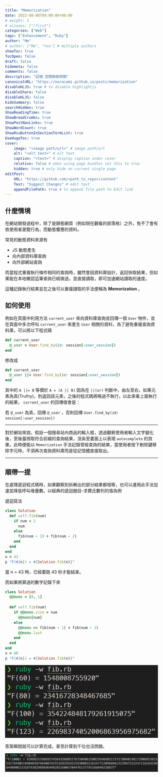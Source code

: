 ```yaml
---
title: "Memorization"
date: 2022-08-06T04:00:00+08:00
# weight: 1
# aliases: ["/first"]
categories: ["Web"]
tags: ["Enhancement", "Ruby"]
author: "Me"
# author: ["Me", "You"] # multiple authors
showToc: true
TocOpen: false
draft: false
hidemeta: false
comments: false
description: "記憶-空間換取時間"
canonicalURL: "https://noracami.github.io/posts/memorization"
disableHLJS: true # to disable highlightjs
disableShare: false
disableHLJS: false
hideSummary: false
searchHidden: true
ShowReadingTime: true
ShowBreadCrumbs: true
ShowPostNavLinks: true
ShowWordCount: true
ShowRssButtonInSectionTermList: true
UseHugoToc: true
cover:
    image: "<image path/url>" # image path/url
    alt: "<alt text>" # alt text
    caption: "<text>" # display caption under cover
    relative: false # when using page bundles set this to true
    hidden: true # only hide on current single page
editPost:
    URL: "https://github.com/<path_to_repo>/content"
    Text: "Suggest Changes" # edit text
    appendFilePath: true # to append file path to Edit link
---
```


## 什麼情境

在網站開發過程中，除了是靜態網頁（例如現在觀看的部落格）之外，免不了會有依使用者瀏覽行為，而動態響應的資料。

常見的動態資料來源有

- JS 動態產生
- 向內部資料庫查詢
- 向外部網站查詢

而當程式重複執行條件相同的查詢時，雖然會因資料庫設計，返回快取結果，但如果能在本地確認這筆查詢已經做過，並直接讀取，即可加速網站讀取的速度。

這種記錄執行結果並在之後可以重複讀取的手法便稱為 **Memorization** 。

## 如何使用

例如在頁面中利用方法 `current_user` 來向資料庫查詢並回傳一個 `User` 物件，並在頁面中多次呼叫 `current_user` 來產生 `User` 相關的資料，為了避免重複查詢資料庫，可以將以下程式碼

```ruby
def current_user
  @_user = User.find_by(id: session[:user_session])
end
```

修改成

```ruby
def current_user
  @_user ||= User.find_by(id: session[:user_session])
end
```

其中的 `A ||= B` 等價於 `A = (A || B)`
因為在 `||(or)` 判斷中，由左至右，如果元素為真(Truthy)，則返回該元素，之後的程式碼將略過不執行，以此來看上面執行的結果， `current_user` 的回傳值會是：

若 `@_user` 為真，回傳 `@_user` ，否則回傳 `User.find_by(id: session[:user_session])`

---

對於網站來說，假設一個搜尋站內商品的輸入框，透過觀察使用者輸入文字變化後，至後臺撈取符合前綴的查詢結果，渲染至畫面上以表現 `autocomplete` 的效果。此時便能以 `Memorization` 手法記錄曾經查詢的結果，當使用者按下刪除鍵移除字元時，不須再次查詢資料庫而是從記憶體直接取出。

---

## 順帶一提

在處理遞迴程式碼時，如果觀察到拆解出的部分結果都相等，也可以運用此手法加速並降低呼叫堆疊數。以經典的遞迴題目-求費氏數列的值為例

遞迴寫法

```ruby
class Solution
  def self.fib(num)
    if num < 2
      num
    else
      fib(num - 1) + fib(num - 2)
    end
  end
end
n = 43
p "F(#{n}) = #{Solution.fib(n)}"
```

當 n = 43 時，已經要跑 43 秒才能結束。

而如果將算過的數字記錄下來

```ruby
class Solution
  @@memo = [0, 1]

  def self.fib(num)
    if @@memo.size > num
      @@memo[num]
    else
      @@memo << fib(num - 1) + fib(num - 2)
      @@memo.last
    end
  end
end
n = 60
p "F(#{n}) = #{Solution.fib(n)}"
```

![alt](result1.png)

答案瞬間就可以計算完成，甚至計算到千位也沒問題。

![alt](result2.png)
